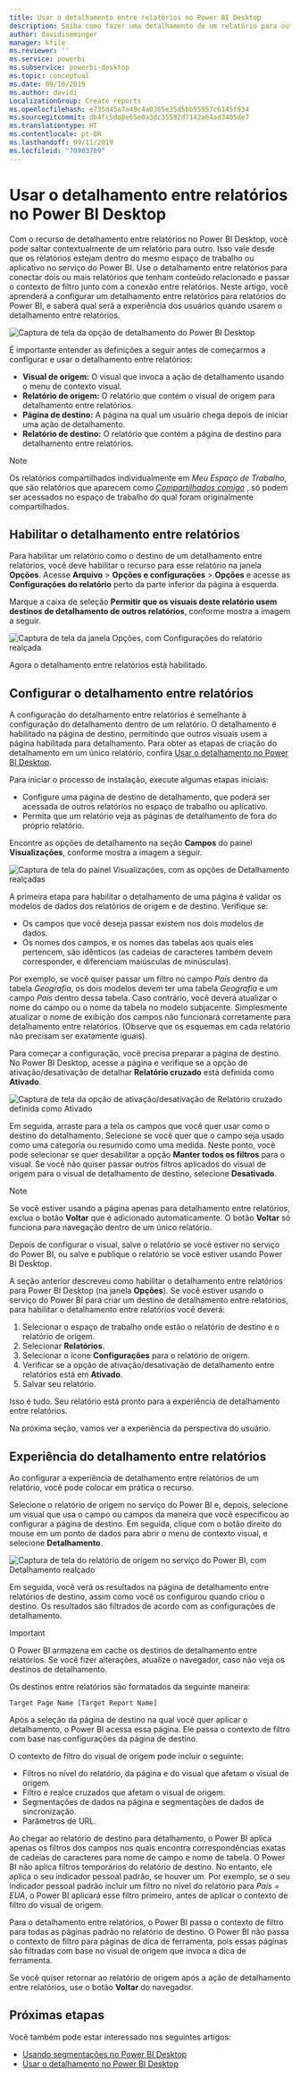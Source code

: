 ```yaml
---
title: Usar o detalhamento entre relatórios no Power BI Desktop
description: Saiba como fazer uma detalhamento de um relatório para outro no Power BI Desktop
author: davidiseminger
manager: kfile
ms.reviewer: ''
ms.service: powerbi
ms.subservice: powerbi-desktop
ms.topic: conceptual
ms.date: 09/10/2019
ms.author: davidi
LocalizationGroup: Create reports
ms.openlocfilehash: e735d45a7a49c4a0365e35d5bb95957c6145f934
ms.sourcegitcommit: db4fc5da8e65e0a3dc35582d7142a64ad3405de7
ms.translationtype: HT
ms.contentlocale: pt-BR
ms.lasthandoff: 09/11/2019
ms.locfileid: "70903769"
---
```

# <a name="use-cross-report-drillthrough-in-power-bi-desktop"></a>Usar o detalhamento entre relatórios no Power BI Desktop

Com o recurso de detalhamento entre relatórios no Power BI Desktop, você pode saltar contextualmente de um relatório para outro. Isso vale desde que os relatórios estejam dentro do mesmo espaço de trabalho ou aplicativo no serviço do Power BI. Use o detalhamento entre relatórios para conectar dois ou mais relatórios que tenham conteúdo relacionado e passar o contexto de filtro junto com a conexão entre relatórios. Neste artigo, você aprenderá a configurar um detalhamento entre relatórios para relatórios do Power BI, e saberá qual será a experiência dos usuários quando usarem o detalhamento entre relatórios.

![Captura de tela da opção de detalhamento do Power BI Desktop](media/desktop-cross-report-drill-through/cross-report-drill-through-01.png)

É importante entender as definições a seguir antes de começarmos a configurar e usar o detalhamento entre relatórios:

* **Visual de origem:** O visual que invoca a ação de detalhamento usando o menu de contexto visual.
* **Relatório de origem:** O relatório que contém o visual de origem para detalhamento entre relatórios.
* **Página de destino:** A página na qual um usuário chega depois de iniciar uma ação de detalhamento.
* **Relatório de destino:** O relatório que contém a página de destino para detalhamento entre relatórios.


> [!NOTE]
> Os relatórios compartilhados individualmente em *Meu Espaço de Trabalho*, que são relatórios que aparecem como *[Compartilhados comigo](service-share-dashboards.md#share-a-dashboard-or-report)* , só podem ser acessados no espaço de trabalho do qual foram originalmente compartilhados. 


## <a name="enable-cross-report-drillthrough"></a>Habilitar o detalhamento entre relatórios

Para habilitar um relatório como o destino de um detalhamento entre relatórios, você deve habilitar o recurso para esse relatório na janela **Opções**. Acesse **Arquivo** > **Opções e configurações** > **Opções** e acesse as **Configurações do relatório** perto da parte inferior da página à esquerda.

Marque a caixa de seleção **Permitir que os visuais deste relatório usem destinos de detalhamento de outros relatórios**, conforme mostra a imagem a seguir.

![Captura de tela da janela Opções, com Configurações do relatório realçada](media/desktop-cross-report-drill-through/cross-report-drill-through-02.png)

Agora o detalhamento entre relatórios está habilitado.

## <a name="set-up-cross-report-drillthrough"></a>Configurar o detalhamento entre relatórios

A configuração do detalhamento entre relatórios é semelhante à configuração do detalhamento dentro de um relatório. O detalhamento é habilitado na página de destino, permitindo que outros visuais usem a página habilitada para detalhamento. Para obter as etapas de criação do detalhamento em um único relatório, confira [Usar o detalhamento no Power BI Desktop](desktop-drillthrough.md).

Para iniciar o processo de instalação, execute algumas etapas iniciais:

* Configure uma página de destino de detalhamento, que poderá ser acessada de outros relatórios no espaço de trabalho ou aplicativo.
* Permita que um relatório veja as páginas de detalhamento de fora do próprio relatório.

Encontre as opções de detalhamento na seção **Campos** do painel **Visualizações**, conforme mostra a imagem a seguir.

![Captura de tela do painel Visualizações, com as opções de Detalhamento realçadas](media/desktop-cross-report-drill-through/cross-report-drill-through-03.png)

A primeira etapa para habilitar o detalhamento de uma página é validar os modelos de dados dos relatórios de origem e de destino. Verifique se: 

* Os campos que você deseja passar existem nos dois modelos de dados.
* Os nomes dos campos, e os nomes das tabelas aos quais eles pertencem, são idênticos (as cadeias de caracteres também devem corresponder, e diferenciam maiúsculas de minúsculas).

Por exemplo, se você quiser passar um filtro no campo *País* dentro da tabela *Geografia*, os dois modelos devem ter uma tabela *Geografia* e um campo *País* dentro dessa tabela. Caso contrário, você deverá atualizar o nome do campo ou o nome da tabela no modelo subjacente. Simplesmente atualizar o nome de exibição dos campos não funcionará corretamente para detalhamento entre relatórios. (Observe que os esquemas em cada relatório não precisam ser exatamente iguais).

Para começar a configuração, você precisa preparar a página de destino. No Power BI Desktop, acesse a página e verifique se a opção de ativação/desativação de detalhar **Relatório cruzado** está definida como **Ativado**. 

![Captura de tela da opção de ativação/desativação de Relatório cruzado definida como Ativado](media/desktop-cross-report-drill-through/cross-report-drill-through-03.png)

Em seguida, arraste para a tela os campos que você quer usar como o destino do detalhamento. Selecione se você quer que o campo seja usado como uma categoria ou resumido como uma medida. Neste ponto, você pode selecionar se quer desabilitar a opção **Manter todos os filtros** para o visual. Se você não quiser passar outros filtros aplicados do visual de origem para o visual de detalhamento de destino, selecione **Desativado**.

> [!NOTE]
> Se você estiver usando a página apenas para detalhamento entre relatórios, exclua o botão **Voltar** que é adicionado automaticamente. O botão **Voltar** só funciona para navegação dentro de um único relatório. 

Depois de configurar o visual, salve o relatório se você estiver no serviço do Power BI, ou salve e publique o relatório se você estiver usando Power BI Desktop.

A seção anterior descreveu como habilitar o detalhamento entre relatórios para Power BI Desktop (na janela **Opções**). Se você estiver usando o serviço do Power BI para criar um destino de detalhamento entre relatórios, para habilitar o detalhamento entre relatórios você deverá: 

1. Selecionar o espaço de trabalho onde estão o relatório de destino e o relatório de origem.
2. Selecionar **Relatórios**.
3. Selecionar o ícone **Configurações** para o relatório de origem.
4. Verificar se a opção de ativação/desativação de detalhamento entre relatórios está em **Ativado**.
5. Salvar seu relatório.

Isso é tudo. Seu relatório está pronto para a experiência de detalhamento entre relatórios. 

Na próxima seção, vamos ver a experiência da perspectiva do usuário.

## <a name="cross-report-drillthrough-experience"></a>Experiência do detalhamento entre relatórios

Ao configurar a experiência de detalhamento entre relatórios de um relatório, você pode colocar em prática o recurso.

Selecione o relatório de origem no serviço do Power BI e, depois, selecione um visual que usa o campo ou campos da maneira que você especificou ao configurar a página de destino. Em seguida, clique com o botão direito do mouse em um ponto de dados para abrir o menu de contexto visual, e selecione **Detalhamento**.

![Captura de tela do relatório de origem no serviço do Power BI, com Detalhamento realçado](media/desktop-cross-report-drill-through/cross-report-drill-through-01.png)

Em seguida, você verá os resultados na página de detalhamento entre relatórios de destino, assim como você os configurou quando criou o destino. Os resultados são filtrados de acordo com as configurações de detalhamento.

> [!IMPORTANT]
> O Power BI armazena em cache os destinos de detalhamento entre relatórios. Se você fizer alterações, atualize o navegador, caso não veja os destinos de detalhamento. 

Os destinos entre relatórios são formatados da seguinte maneira: 

`Target Page Name [Target Report Name]`

Após a seleção da página de destino na qual você quer aplicar o detalhamento, o Power BI acessa essa página. Ele passa o contexto de filtro com base nas configurações da página de destino. 

O contexto de filtro do visual de origem pode incluir o seguinte: 

* Filtros no nível do relatório, da página e do visual que afetam o visual de origem. 
* Filtro e realce cruzados que afetam o visual de origem. 
* Segmentações de dados na página e segmentações de dados de sincronização.
* Parâmetros de URL.

Ao chegar ao relatório de destino para detalhamento, o Power BI aplica apenas os filtros dos campos nos quais encontra correspondências exatas de cadeias de caracteres para nome de campo e nome de tabela. O Power BI não aplica filtros temporários do relatório de destino. No entanto, ele aplica o seu indicador pessoal padrão, se houver um. Por exemplo, se o seu indicador pessoal padrão incluir um filtro no nível do relatório para *País = EUA*, o Power BI aplicará esse filtro primeiro, antes de aplicar o contexto de filtro do visual de origem. 

Para o detalhamento entre relatórios, o Power BI passa o contexto de filtro para todas as páginas padrão no relatório de destino. O Power BI não passa o contexto de filtro para páginas de dica de ferramenta, pois essas páginas são filtradas com base no visual de origem que invoca a dica de ferramenta.

Se você quiser retornar ao relatório de origem após a ação de detalhamento entre relatórios, use o botão **Voltar** do navegador. 

## <a name="next-steps"></a>Próximas etapas

Você também pode estar interessado nos seguintes artigos:

* [Usando segmentações no Power BI Desktop](visuals/power-bi-visualization-slicers.md)
* [Usar o detalhamento no Power BI Desktop](desktop-drillthrough.md)

